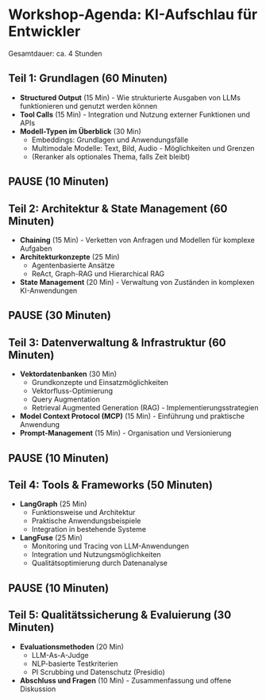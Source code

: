 # Workshop-Agenda: KI-Aufschlau für Entwickler
Gesamtdauer: ca. 4 Stunden

## Teil 1: Grundlagen (60 Minuten)

- **Structured Output** (15 Min) - Wie strukturierte Ausgaben von LLMs funktionieren und genutzt werden können
- **Tool Calls** (15 Min) - Integration und Nutzung externer Funktionen und APIs
- **Modell-Typen im Überblick** (30 Min)
    - Embeddings: Grundlagen und Anwendungsfälle
    - Multimodale Modelle: Text, Bild, Audio - Möglichkeiten und Grenzen
    - (Reranker als optionales Thema, falls Zeit bleibt)

## PAUSE (10 Minuten)

## Teil 2: Architektur & State Management (60 Minuten)

- **Chaining** (15 Min) - Verketten von Anfragen und Modellen für komplexe Aufgaben
- **Architekturkonzepte** (25 Min)
    - Agentenbasierte Ansätze
    - ReAct, Graph-RAG und Hierarchical RAG
- **State Management** (20 Min) - Verwaltung von Zuständen in komplexen KI-Anwendungen

## PAUSE (30 Minuten)

## Teil 3: Datenverwaltung & Infrastruktur (60 Minuten)

- **Vektordatenbanken** (30 Min)
    - Grundkonzepte und Einsatzmöglichkeiten
    - Vektorfluss-Optimierung
    - Query Augmentation
    - Retrieval Augmented Generation (RAG) - Implementierungsstrategien
- **Model Context Protocol (MCP)** (15 Min) - Einführung und praktische Anwendung
- **Prompt-Management** (15 Min) - Organisation und Versionierung

## PAUSE (10 Minuten)

## Teil 4: Tools & Frameworks (50 Minuten)

- **LangGraph** (25 Min)
    - Funktionsweise und Architektur
    - Praktische Anwendungsbeispiele
    - Integration in bestehende Systeme
- **LangFuse** (25 Min)
    - Monitoring und Tracing von LLM-Anwendungen
    - Integration und Nutzungsmöglichkeiten
    - Qualitätsoptimierung durch Datenanalyse

## PAUSE (10 Minuten)

## Teil 5: Qualitätssicherung & Evaluierung (30 Minuten)

- **Evaluationsmethoden** (20 Min)
    - LLM-As-A-Judge
    - NLP-basierte Testkriterien
    - PI Scrubbing und Datenschutz (Presidio)
- **Abschluss und Fragen** (10 Min) - Zusammenfassung und offene Diskussion